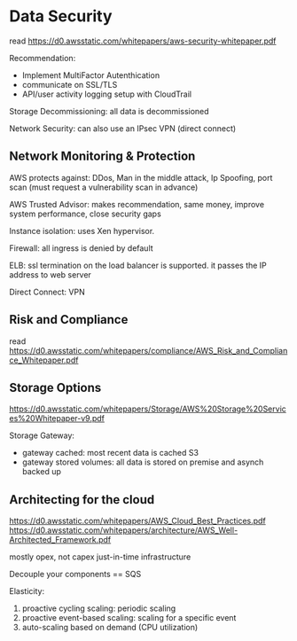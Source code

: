 # Data Security

read https://d0.awsstatic.com/whitepapers/aws-security-whitepaper.pdf

Recommendation:
- Implement MultiFactor Autenthication
- communicate on SSL/TLS
- API/user activity logging setup with CloudTrail

Storage Decommissioning: all data is decommissioned

Network Security: can also use an IPsec VPN (direct connect)

## Network Monitoring & Protection
AWS protects against: DDos, Man in the middle attack, Ip Spoofing, port scan (must request a vulnerability scan in advance)

AWS Trusted Advisor: makes recommendation, same money, improve system performance, close security gaps

Instance isolation: uses Xen hypervisor.

Firewall: all ingress is denied by default

ELB: ssl termination on the load balancer is supported. it passes the IP address to web server

Direct Connect: VPN


## Risk and Compliance
read https://d0.awsstatic.com/whitepapers/compliance/AWS_Risk_and_Compliance_Whitepaper.pdf

## Storage Options

https://d0.awsstatic.com/whitepapers/Storage/AWS%20Storage%20Services%20Whitepaper-v9.pdf

Storage Gateway:
- gateway cached: most recent data is cached S3
- gateway stored volumes: all data is stored on premise and asynch backed up

## Architecting for the cloud
https://d0.awsstatic.com/whitepapers/AWS_Cloud_Best_Practices.pdf
https://d0.awsstatic.com/whitepapers/architecture/AWS_Well-Architected_Framework.pdf

mostly opex, not capex
just-in-time infrastructure

Decouple your components == SQS

Elasticity:
1. proactive cycling scaling: periodic scaling
2. proactive event-based scaling: scaling for a specific event
3. auto-scaling based on demand (CPU utilization)




